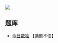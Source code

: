 ![](https://cn.sudoku.today/pic/04/eliminate/70442_496131.png)

## 题库
- [今日数独](https://cn.sudoku.today/g-eliminate-sudoku/) 【选题不便】